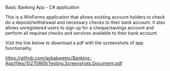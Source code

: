 Basic Banking App - C# application

This is a WinForms application that allows existing account holders to check do a deposit/withdrawal and necessary checks to their bank account.
It also allows unregistered users to sign up for a cheque/savings account and perform all required checks and services available to their bank account.

Visit the link below to download a pdf with the screenshots of app functionality.

https://github.com/aobakwemc/Banking-App/files/10270869/Testing.Screenshots.Document.pdf

